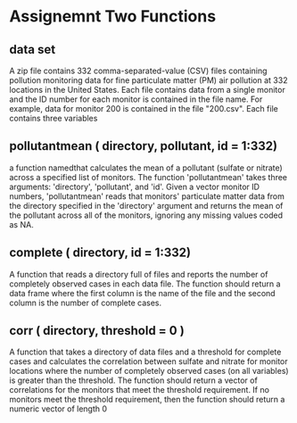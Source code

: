 
# Assignemnt Two Functions
## data set
  A zip file contains 332 comma-separated-value (CSV) files containing pollution monitoring data for fine particulate matter (PM) air pollution at 332 locations in the United States. Each file contains data from a single monitor and the ID number for each monitor is contained in the file name. For example, data for monitor 200 is contained in the file "200.csv". Each file contains three variables
  
## pollutantmean ( directory, pollutant, id = 1:332)
  a function namedthat calculates the mean of a pollutant (sulfate or nitrate) across a specified list of monitors. The function 'pollutantmean' takes three arguments: 'directory', 'pollutant', and 'id'. Given a vector monitor ID numbers, 'pollutantmean' reads that monitors' particulate matter data from the directory specified in the 'directory' argument and returns the mean of the pollutant across all of the monitors, ignoring any missing values coded as NA.
  

## complete ( directory, id = 1:332)
 A function that reads a directory full of files and reports the number of completely observed cases in each data file. The function should return a data frame where the first column is the name of the file and the second column is the number of complete cases.
 
## corr ( directory, threshold = 0 )
  A function that takes a directory of data files and a threshold for complete cases and calculates the correlation between sulfate and nitrate for monitor locations where the number of completely observed cases (on all variables) is greater than the threshold. The function should return a vector of correlations for the monitors that meet the threshold requirement. If no monitors meet the threshold requirement, then the function should return a numeric vector of length 0

